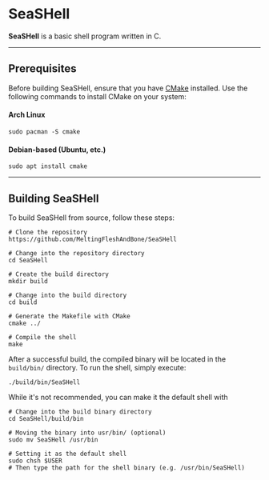# SeaSHell

**SeaSHell** is a basic shell program written in C.

---

## Prerequisites

Before building SeaSHell, ensure that you have [CMake](https://cmake.org/) installed. Use the following commands to install CMake on your system:

#### Arch Linux

```shell
sudo pacman -S cmake
```

#### Debian-based (Ubuntu, etc.)

```shell
sudo apt install cmake
```

---

## Building SeaSHell

To build SeaSHell from source, follow these steps:

```shell
# Clone the repository
https://github.com/MeltingFleshAndBone/SeaSHell

# Change into the repository directory
cd SeaSHell

# Create the build directory
mkdir build

# Change into the build directory
cd build

# Generate the Makefile with CMake
cmake ../

# Compile the shell
make
```

After a successful build, the compiled binary will be located in the `build/bin/` directory. To run the shell, simply execute:

```shell
./build/bin/SeaSHell
```

While it's not recommended, you can make it the default shell with
```shell
# Change into the build binary directory
cd SeaSHell/build/bin

# Moving the binary into usr/bin/ (optional)
sudo mv SeaSHell /usr/bin

# Setting it as the default shell
sudo chsh $USER
# Then type the path for the shell binary (e.g. /usr/bin/SeaSHell)
```

